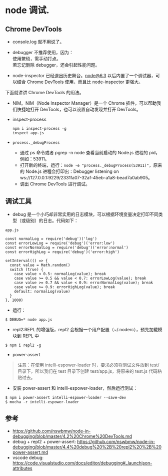 # node 调试.


## Chrome DevTools

- console.log 就不用说了。
- debugger 不推荐使用，因为：  
  使用繁琐，需手动打点。  
  若忘记删除 debugger，还会引起性能问题。
  
- node-inspector 已经退出历史舞台。node@6.3 以后内置了一个调试器，可以结合 Chrome DevTools 使用，而且比 node-inspector 更强大。

下面就讲讲 Chrome DevTools 的用法。

-  NIM。NIM（Node Inspector Manager）是一个 Chrome 插件，可以帮助我们快捷地打开 DevTools，也可以设置自动发现并打开 DevTools。

- inspect-process
  ```
  npm i inspect-process -g
  inspect app.js
  ```
- `process._debugProcess`
  - 通过 ps 命令或者 pgrep -n node 查看当前启动的 Node.js 进程的 pid，例如：53911。
  - 打开新的终端，运行：`node -e "process._debugProcess(53911)"`，原来的 Node.js 进程会打印出：Debugger listening on ws://127.0.0.1:9229/2331fa07-32af-45eb-a1a8-bead7a0ab905。
  - 调出 Chrome DevTools 进行调试。


## 调试工具
- debug 是一个小巧却非常实用的日志模块，可以根据环境变量决定打印不同类型（或级别）的日志。代码如下：
```
app.js

const normalLog = require('debug')('log')
const errorLowLog = require('debug')('error:low')
const errorNormalLog = require('debug')('error:normal')
const errorHighLog = require('debug')('error:high')

setInterval(() => {
  const value = Math.random()
  switch (true) {
    case value < 0.5: normalLog(value); break
    case value >= 0.5 && value < 0.7: errorLowLog(value); break
    case value >= 0.7 && value < 0.9: errorNormalLog(value); break
    case value >= 0.9: errorHighLog(value); break
    default: normalLog(value)
  }
}, 1000)
```

- 运行：
```
$ DEBUG=* node app.js
```

- repl2:REPL 的增强版，repl2 会根据一个用户配置（~/.noderc），预先加载模块到 REPL 中

```
$ npm i repl2 -g
```


- power-assert

>注意：在使用 intelli-espower-loader 时，要求必须将测试文件放到 test/ 目录下，所以我们在 test 目录下创建 test/app.js，将原来的 test.js 代码粘贴过去。

   - 安装 power-assert 和 intelli-espower-loader，然后运行测试：
```
$ npm i power-assert intelli-espower-loader --save-dev
$ mocha -r intelli-espower-loader
```








## 参考
- https://github.com/nswbmw/node-in-debugging/blob/master/4.2%20Chrome%20DevTools.md
- debug + repl2 + power-assert: https://github.com/nswbmw/node-in-debugging/blob/master/4.4%20debug%20%2B%20repl2%20%2B%20power-assert.md
- vscode debug: https://code.visualstudio.com/docs/editor/debugging#_launchjson-attributes
